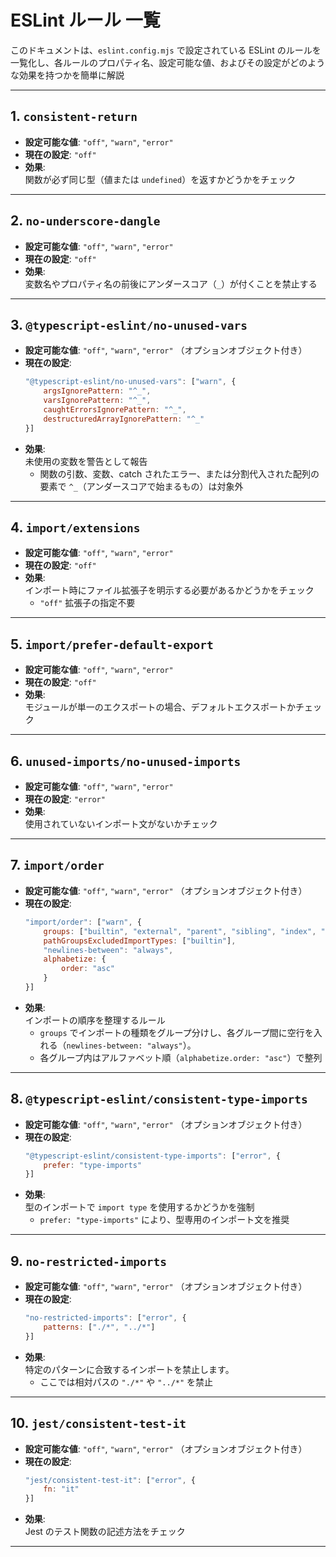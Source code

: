 # ESLint ルール 一覧

このドキュメントは、`eslint.config.mjs` で設定されている ESLint のルールを一覧化し、各ルールのプロパティ名、設定可能な値、およびその設定がどのような効果を持つかを簡単に解説

---

## 1. `consistent-return`
- **設定可能な値**: `"off"`, `"warn"`, `"error"`
- **現在の設定**: `"off"`
- **効果**:  
  関数が必ず同じ型（値または `undefined`）を返すかどうかをチェック

---

## 2. `no-underscore-dangle`
- **設定可能な値**: `"off"`, `"warn"`, `"error"`
- **現在の設定**: `"off"`
- **効果**:  
  変数名やプロパティ名の前後にアンダースコア（`_`）が付くことを禁止する
---

## 3. `@typescript-eslint/no-unused-vars`
- **設定可能な値**: `"off"`, `"warn"`, `"error"` （オプションオブジェクト付き）
- **現在の設定**:
  ```js
  "@typescript-eslint/no-unused-vars": ["warn", {
      argsIgnorePattern: "^_",
      varsIgnorePattern: "^_",
      caughtErrorsIgnorePattern: "^_",
      destructuredArrayIgnorePattern: "^_"
  }]
  ```
- **効果**:  
  未使用の変数を警告として報告 
  - 関数の引数、変数、catch されたエラー、または分割代入された配列の要素で `^_`（アンダースコアで始まるもの）は対象外

---

## 4. `import/extensions`
- **設定可能な値**: `"off"`, `"warn"`, `"error"`
- **現在の設定**: `"off"`
- **効果**:  
  インポート時にファイル拡張子を明示する必要があるかどうかをチェック
  - `"off"` 拡張子の指定不要

---

## 5. `import/prefer-default-export`
- **設定可能な値**: `"off"`, `"warn"`, `"error"`
- **現在の設定**: `"off"`
- **効果**:  
  モジュールが単一のエクスポートの場合、デフォルトエクスポートかチェック

---

## 6. `unused-imports/no-unused-imports`
- **設定可能な値**: `"off"`, `"warn"`, `"error"`
- **現在の設定**: `"error"`
- **効果**:  
  使用されていないインポート文がないかチェック

---

## 7. `import/order`
- **設定可能な値**: `"off"`, `"warn"`, `"error"` （オプションオブジェクト付き）
- **現在の設定**:
  ```js
  "import/order": ["warn", {
      groups: ["builtin", "external", "parent", "sibling", "index", "object", "type"],
      pathGroupsExcludedImportTypes: ["builtin"],
      "newlines-between": "always",
      alphabetize: {
          order: "asc"
      }
  }]
  ```
- **効果**:  
  インポートの順序を整理するルール
  - `groups` でインポートの種類をグループ分けし、各グループ間に空行を入れる（`newlines-between: "always"`）。
  - 各グループ内はアルファベット順（`alphabetize.order: "asc"`）で整列

---

## 8. `@typescript-eslint/consistent-type-imports`
- **設定可能な値**: `"off"`, `"warn"`, `"error"` （オプションオブジェクト付き）
- **現在の設定**:
  ```js
  "@typescript-eslint/consistent-type-imports": ["error", {
      prefer: "type-imports"
  }]
  ```
- **効果**:  
  型のインポートで `import type` を使用するかどうかを強制
  - `prefer: "type-imports"` により、型専用のインポート文を推奨

---

## 9. `no-restricted-imports`
- **設定可能な値**: `"off"`, `"warn"`, `"error"` （オプションオブジェクト付き）
- **現在の設定**:
  ```js
  "no-restricted-imports": ["error", {
      patterns: ["./*", "../*"]
  }]
  ```
- **効果**:  
  特定のパターンに合致するインポートを禁止します。  
  - ここでは相対パスの `"./*"` や `"../*"` を禁止

---

## 10. `jest/consistent-test-it`
- **設定可能な値**: `"off"`, `"warn"`, `"error"` （オプションオブジェクト付き）
- **現在の設定**:
  ```js
  "jest/consistent-test-it": ["error", {
      fn: "it"
  }]
  ```
- **効果**:  
  Jest のテスト関数の記述方法をチェック

---
